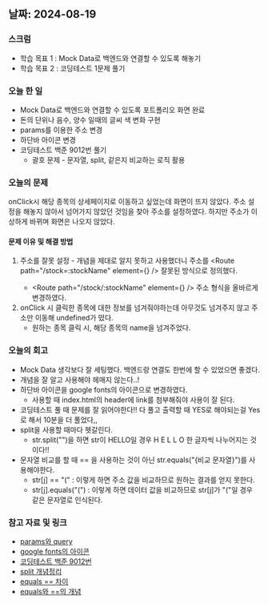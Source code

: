 ## 날짜: 2024-08-19

### 스크럼
- 학습 목표 1 : Mock Data로 백엔드와 연결할 수 있도록 해놓기
- 학습 목표 2 : 코딩테스트 1문제 풀기

### 오늘 한 일
- Mock Data로 백엔드와 연결할 수 있도록 포트폴리오 화면 완료
- 돈의 단위나 음수, 양수 일때의 글씨 색 변화 구현
- params를 이용한 주소 변경
- 하단바 아이콘 변경
- 코딩테스트 백준 9012번 풀기
  * 괄호 문제 - 문자열, split, 같은지 비교하는 로직 활용

### 오늘의 문제
onClick시 해당 종목의 상세페이지로 이동하고 싶었는데 화면이 뜨지 않았다.
주소 설정을 해놓지 않아서 넘어가지 않았던 것임을 찾아 주소를 설정하였다.
하지만 주소가 이상하게 바뀌며 화면은 나오지 않았다.

#### 문제 이유 및 해결 방법
1. 주소를 잘못 설정 - 개념을 제대로 알지 못하고 사용했더니 주소를 <Route path="/stock=:stockName" element={<StockPage />} /> 잘못된 방식으로 정의했다.
   * <Route path="/stock/:stockName" element={<StockPage />} /> 주소 형식을 올바르게 변경하였다.
2. onClick 시 클릭한 종목에 대한 정보를 넘겨줘야하는데 아무것도 넘겨주지 않고 주소만 이동해 undefined가 떴다.
   * 원하는 종목 클릭 시, 해당 종목의 name을 넘겨주었다.

### 오늘의 회고
- Mock Data 생각보다 잘 세팅했다. 백엔드랑 연결도 한번에 할 수 있었으면 좋겠다.
- 개념을 잘 알고 사용해야 헤매지 않는다..!
- 하단바 아이콘을 google fonts의 아이콘으로 변경하였다.
  * 사용할 때 index.html의 header에 link를 첨부해줘야 사용이 잘 된다.
- 코딩테스트 풀 때 문제를 잘 읽어야한다!! 다 풀고 출력할 때 YES로 해야되는걸 Yes로 해서 10분을 더 풀었다,,
- split을 사용할 때마다 헷갈린다.
  * str.split("")을 하면 str이 HELLO일 경우 H E L L O 한 글자씩 나누어지는 것이다!!
- 문자열 비교를 할 때 == 을 사용하는 것이 아닌 str.equals("{비교 문자열}")를 사용해야한다.
  * str[j] == "(" : 이렇게 하면 주소 값을 비교하므로 원하는 결과를 얻지 못한다.
  * str[j].equals("(") : 이렇게 하면 데이터 값을 비교하므로 str[j]가 "("일 경우 같은 문자열로 인식된다.

### 참고 자료 및 링크
- [params와 query](https://dlsgh120.tistory.com/41)
- [google fonts의 아이콘](https://fonts.google.com/icons?selected=Material+Symbols+Outlined:login:FILL@0;wght@400;GRAD@0;opsz@24&icon.query=login&icon.size=24&icon.color=%23000000)
- [코딩테스트 백준 9012번](https://www.acmicpc.net/problem/9012)
- [split 개념정리](https://eijun.tistory.com/16)
- [equals == 차이](https://velog.io/@ilil1/%EC%9E%90%EB%B0%94%EC%97%90%EC%84%9C-equals%EC%99%80-%EC%9D%98-%EC%B0%A8%EC%9D%B4)
- [equals와 ==의 개념](https://sudo-minz.tistory.com/93)
